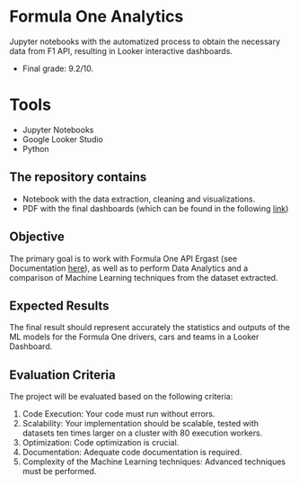 # Formula One Analytics
Jupyter notebooks with the automatized process to obtain the necessary data from F1 API, resulting in Looker interactive dashboards.
- Final grade: 9.2/10.

# Tools
- Jupyter Notebooks
- Google Looker Studio
- Python

## The repository contains
- Notebook with the data extraction, cleaning and visualizations.
- PDF with the final dashboards (which can be found in the following [link](https://lookerstudio.google.com/reporting/003df30b-544c-43a5-99d8-fa5aab70ffff))

## Objective
The primary goal is to work with Formula One API Ergast (see Documentation [here](https://ergast.com/mrd/)), as well as to perform Data Analytics and a comparison of Machine Learning techniques from the dataset extracted.

## Expected Results
The final result should represent accurately the statistics and outputs of the ML models for the Formula One drivers, cars and teams in a Looker Dashboard.

## Evaluation Criteria
The project will be evaluated based on the following criteria:
1. Code Execution: Your code must run without errors.
2. Scalability: Your implementation should be scalable, tested with datasets ten times larger on a cluster with 80 execution workers.
3. Optimization: Code optimization is crucial.
4. Documentation: Adequate code documentation is required.
5. Complexity of the Machine Learning techniques: Advanced techniques must be performed.
